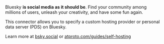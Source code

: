 
Bluesky **is social media as it should be**. Find your community among millions of users, unleash your creativity, and have some fun again.

This connector allows you to specify a custom hosting provider or personal data server (PDS) on Bluesky.

Learn more at [bsky.social](https://bsky.social/about) or [atproto.com/guides/self-hosting](https://atproto.com/guides/self-hosting)
